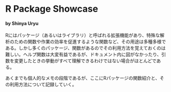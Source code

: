 # R Package Showcase

#### by Shinya Uryu

Rにはパッケージ（あるいはライブラリ）と呼ばれる拡張機能があり、特殊な解析のための関数や作業の効率を促進するような関数など、その用途は多種多様である。しかし多くのパッケージ、関数があるのでその利用方法を覚えておくのは難しい。ヘルプ関数は大変有益であるが、ドキュメント内に図がなかったり、引数を変更したときの挙動がすべて理解できるわけではない場合がほとんどである。

あくまでも個人的なメモの段階であるが、ここにRパッケージの関数紹介と、その利用方法について記録していく。
